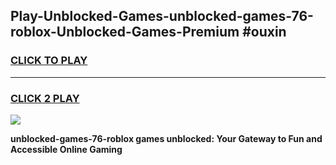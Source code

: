
## Play-Unblocked-Games-unblocked-games-76-roblox-Unblocked-Games-Premium #ouxin
<h3>
<a href="https://premium.freeplayer.one?title=unblocked-games-76-roblox&ref=12M">CLICK TO PLAY</a></h3>
<hr>

<h3>
<a href="https://premium.freeplayer.one?title=unblocked-games-76-roblox&ref=12M">CLICK 2 PLAY</a>
  
</h3>

<a href="https://premium.freeplayer.one?title=unblocked-games-76-roblox&ref=12M"><img src="https://clearcache.store/games.png"></a>


**unblocked-games-76-roblox games unblocked: Your Gateway to Fun and Accessible Online Gaming**
